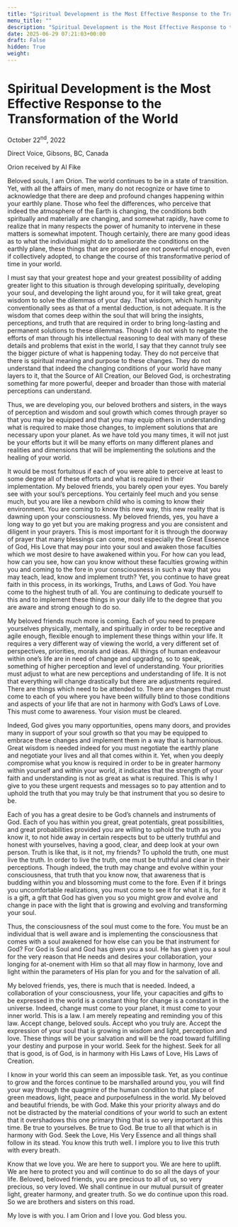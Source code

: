 ```yaml
---
title: "Spiritual Development is the Most Effective Response to the Transformation of the World"
menu_title: ""
description: "Spiritual Development is the Most Effective Response to the Transformation of the World"
date: 2025-06-29 07:21:03+00:00
draft: False
hidden: True
weight:
---
```

# Spiritual Development is the Most Effective Response to the Transformation of the World

October 22<sup>nd</sup>, 2022

Direct Voice, Gibsons, BC, Canada

Orion received by Al Fike

Beloved souls, I am Orion. The world continues to be in a state of transition. Yet, with all the affairs of men, many do not recognize or have time to acknowledge that there are deep and profound changes happening within your earthly plane. Those who feel the differences, who perceive that indeed the atmosphere of the Earth is changing, the conditions both spiritually and materially are changing, and somewhat rapidly, have come to realize that in many respects the power of humanity to intervene in these matters is somewhat impotent. Though certainly, there are many good ideas as to what the individual might do to ameliorate the conditions on the earthly plane, these things that are proposed are not powerful enough, even if collectively adopted, to change the course of this transformative period of time in your world.

 I must say that your greatest hope and your greatest possibility of adding greater light to this situation is through developing spiritually, developing your soul, and developing the light around you, for it will take great, great wisdom to solve the dilemmas of your day. That wisdom, which humanity conventionally sees as that of a mental deduction, is not adequate. It is the wisdom that comes deep within the soul that will bring the insights, perceptions, and truth that are required in order to bring long-lasting and permanent solutions to these dilemmas. Though I do not wish to negate the efforts of man through his intellectual reasoning to deal with many of these details and problems that exist in the world, I say that they cannot truly see the bigger picture of what is happening today. They do not perceive that there is spiritual meaning and purpose to these changes. They do not understand that indeed the changing conditions of your world have many layers to it, that the Source of All Creation, our Beloved God, is orchestrating something far more powerful, deeper and broader than those with material perceptions can understand.

Thus, we are developing you, our beloved brothers and sisters, in the ways of perception and wisdom and soul growth which comes through prayer so that you may be equipped and that you may equip others in understanding what is required to make those changes, to implement solutions that are necessary upon your planet. As we have told you many times, it will not just be your efforts but it will be many efforts on many different planes and realities and dimensions that will be implementing the solutions and the healing of your world.

It would be most fortuitous if each of you were able to perceive at least to some degree all of these efforts and what is required in their implementation. My beloved friends, you barely open your eyes. You barely see with your soul’s perceptions. You certainly feel much and you sense much, but you are like a newborn child who is coming to know their environment. You are coming to know this new way, this new reality that is dawning upon your consciousness.
My beloved friends, yes, you have a long way to go yet but you are making progress and you are consistent and diligent in your prayers. This is most important for it is through the doorway of prayer that many blessings can come, most especially the Great Essence of God, His Love that may pour into your soul and awaken those faculties which we most desire to have awakened within you. For how can you lead, how can you see, how can you know without these faculties growing within you and coming to the fore in your consciousness in such a way that you may teach, lead, know and implement truth? Yet, you continue to have great faith in this process, in its workings, Truths, and Laws of God. You have come to the highest truth of all. You are continuing to dedicate yourself to this and to implement these things in your daily life to the degree that you are aware and strong enough to do so.

My beloved friends much more is coming. Each of you need to prepare yourselves physically, mentally, and spiritually in order to be receptive and agile enough, flexible enough to implement these things within your life. It requires a very different way of viewing the world, a very different set of perspectives, priorities, morals and ideas. All things of human endeavour within one’s life are in need of change and upgrading, so to speak, something of higher perception and level of understanding. Your priorities must adjust to what are new perceptions and understanding of life. It is not that everything will change drastically but there are adjustments required. There are things which need to be attended to. There are changes that must come to each of you where you have been willfully blind to those conditions and aspects of your life that are not in harmony with God’s Laws of Love. This must come to awareness. Your vision must be cleared.

Indeed, God gives you many opportunities, opens many doors, and provides many in support of your soul growth so that you may be equipped to embrace these changes and implement them in a way that is harmonious. Great wisdom is needed indeed for you must negotiate the earthly plane and negotiate your lives and all that comes within it. Yet, when you deeply compromise what you know is required in order to be in greater harmony within yourself and within your world, it indicates that the strength of your faith and understanding is not as great as what is required. This is why I give to you these urgent requests and messages so to pay attention and to uphold the truth that you may truly be that instrument that you so desire to be.

Each of you has a great desire to be God’s channels and instruments of God. Each of you has within you great, great potentials, great possibilities, and great probabilities provided you are willing to uphold the truth as you know it, to not hide away in certain respects but to be utterly truthful and honest with yourselves, having a good, clear, and deep look at your own person. Truth is like that, is it not, my friends? To uphold the truth, one must live the truth. In order to live the truth, one must be truthful and clear in their perceptions. Though indeed, the truth may change and evolve within your consciousness, that truth that you know now, that awareness that is budding within you and blossoming must come to the fore. Even if it brings you uncomfortable realizations, you must come to see it for what it is, for it is a gift, a gift that God has given you so you might grow and evolve and change in pace with the light that is growing and evolving and transforming your soul.

Thus, the consciousness of the soul must come to the fore. You must be an individual that is well aware and is implementing the consciousness that comes with a soul awakened for how else can you be that instrument for God? For God is Soul and God has given you a soul. He has given you a soul for the very reason that He needs and desires your collaboration, your longing for at-onement with Him so that all may flow in harmony, love and light within the parameters of His plan for you and for the salvation of all.

My beloved friends, yes, there is much that is needed. Indeed, a collaboration of your consciousness, your life, your capacities and gifts to be expressed in the world is a constant thing for change is a constant in the universe. Indeed, change must come to your planet, it must come to your inner world. This is a law. I am merely repeating and reminding you of this law. Accept change, beloved souls. Accept who you truly are. Accept the expression of your soul that is growing in wisdom and light, perception and love. These things will be your salvation and will be the road toward fulfilling your destiny and purpose in your world. Seek for the highest. Seek for all that is good, is of God, is in harmony with His Laws of Love, His Laws of Creation.

I know in your world this can seem an impossible task. Yet, as you continue to grow and the forces continue to be marshalled around you, you will find your way through the quagmire of the human condition to that place of green meadows, light, peace and purposefulness in the world. My beloved and beautiful friends, be with God. Make this your priority always and do not be distracted by the material conditions of your world to such an extent that it overshadows this one primary thing that is so very important at this time. Be true to yourselves. Be true to God. Be true to all that which is in harmony with God. Seek the Love, His Very Essence and all things shall follow in its stead. You know this truth well. I implore you to live this truth with every breath.

Know that we love you. We are here to support you. We are here to uplift. We are here to protect you and will continue to do so all the days of your life. Beloved, beloved friends, you are precious to all of us, so very precious, so very loved. We shall continue in our mutual pursuit of greater light, greater harmony, and greater truth. So we do continue upon this road. So we are brothers and sisters on this road.

My love is with you. I am Orion and I love you. God bless you.

